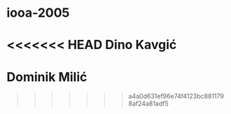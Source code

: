 # iooa-2005
<<<<<<< HEAD
Dino Kavgić
=======
# Dominik Milić
>>>>>>> a4a0d631ef96e74f4123bc8811798af24a81adf5
